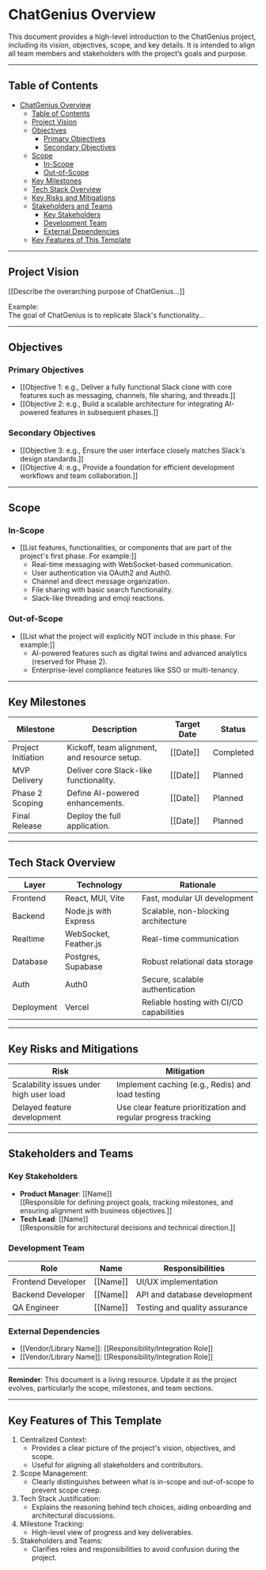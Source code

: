 # ChatGenius Overview

This document provides a high-level introduction to the ChatGenius project, including its vision, objectives, scope, and key details. It is intended to align all team members and stakeholders with the project’s goals and purpose.

---

## Table of Contents

- [ChatGenius Overview](#chatgenius-overview)
  - [Table of Contents](#table-of-contents)
  - [Project Vision](#project-vision)
  - [Objectives](#objectives)
    - [Primary Objectives](#primary-objectives)
    - [Secondary Objectives](#secondary-objectives)
  - [Scope](#scope)
    - [In-Scope](#in-scope)
    - [Out-of-Scope](#out-of-scope)
  - [Key Milestones](#key-milestones)
  - [Tech Stack Overview](#tech-stack-overview)
  - [Key Risks and Mitigations](#key-risks-and-mitigations)
  - [Stakeholders and Teams](#stakeholders-and-teams)
    - [Key Stakeholders](#key-stakeholders)
    - [Development Team](#development-team)
    - [External Dependencies](#external-dependencies)
  - [Key Features of This Template](#key-features-of-this-template)

---

## Project Vision

[[Describe the overarching purpose of ChatGenius...]]

Example:  
The goal of ChatGenius is to replicate Slack's functionality...

---

## Objectives

### Primary Objectives

- [[Objective 1: e.g., Deliver a fully functional Slack clone with core features such as messaging, channels, file sharing, and threads.]]
- [[Objective 2: e.g., Build a scalable architecture for integrating AI-powered features in subsequent phases.]]

### Secondary Objectives

- [[Objective 3: e.g., Ensure the user interface closely matches Slack's design standards.]]
- [[Objective 4: e.g., Provide a foundation for efficient development workflows and team collaboration.]]

---

## Scope

### In-Scope

- [[List features, functionalities, or components that are part of the project's first phase. For example:]]
  - Real-time messaging with WebSocket-based communication.
  - User authentication via OAuth2 and Auth0.
  - Channel and direct message organization.
  - File sharing with basic search functionality.
  - Slack-like threading and emoji reactions.

### Out-of-Scope

- [[List what the project will explicitly NOT include in this phase. For example:]]
  - AI-powered features such as digital twins and advanced analytics (reserved for Phase 2).
  - Enterprise-level compliance features like SSO or multi-tenancy.

---

## Key Milestones

| Milestone                | Description                                   | Target Date    | Status       |
|--------------------------|-----------------------------------------------|----------------|--------------|
| Project Initiation       | Kickoff, team alignment, and resource setup.  | [[Date]]       | Completed    |
| MVP Delivery             | Deliver core Slack-like functionality.        | [[Date]]       | Planned      |
| Phase 2 Scoping          | Define AI-powered enhancements.               | [[Date]]       | Planned      |
| Final Release            | Deploy the full application.                  | [[Date]]       | Planned      |

---

## Tech Stack Overview

| Layer        | Technology                          | Rationale                                   |
|--------------|-------------------------------------|--------------------------------------------|
| Frontend     | React, MUI, Vite                   | Fast, modular UI development               |
| Backend      | Node.js with Express               | Scalable, non-blocking architecture        |
| Realtime     | WebSocket, Feather.js              | Real-time communication                    |
| Database     | Postgres, Supabase                 | Robust relational data storage             |
| Auth         | Auth0                              | Secure, scalable authentication            |
| Deployment   | Vercel                             | Reliable hosting with CI/CD capabilities   |

---

## Key Risks and Mitigations

| Risk | Mitigation |
|------|------------|
| Scalability issues under high user load | Implement caching (e.g., Redis) and load testing |
| Delayed feature development | Use clear feature prioritization and regular progress tracking |

---

## Stakeholders and Teams

### Key Stakeholders

- **Product Manager**: [[Name]]  
  [[Responsible for defining project goals, tracking milestones, and ensuring alignment with business objectives.]]
- **Tech Lead**: [[Name]]  
  [[Responsible for architectural decisions and technical direction.]]

### Development Team

| Role               | Name           | Responsibilities                        |
|--------------------|----------------|----------------------------------------|
| Frontend Developer | [[Name]]       | UI/UX implementation                   |
| Backend Developer  | [[Name]]       | API and database development           |
| QA Engineer        | [[Name]]       | Testing and quality assurance          |

### External Dependencies

- [[Vendor/Library Name]]: [[Responsibility/Integration Role]]  
- [[Vendor/Library Name]]: [[Responsibility/Integration Role]]  

---

**Reminder**: This document is a living resource. Update it as the project evolves, particularly the scope, milestones, and team sections.

---

## Key Features of This Template

1. Centralized Context:
   - Provides a clear picture of the project's vision, objectives, and scope.
   - Useful for aligning all stakeholders and contributors.
2. Scope Management:
   - Clearly distinguishes between what is in-scope and out-of-scope to prevent scope creep.
3. Tech Stack Justification:
   - Explains the reasoning behind tech choices, aiding onboarding and architectural discussions.
4. Milestone Tracking:
   - High-level view of progress and key deliverables.
5. Stakeholders and Teams:
   - Clarifies roles and responsibilities to avoid confusion during the project.
